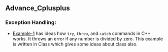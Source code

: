 ## Advance_Cplusplus
### Exception Handling:
+ [Example-1](Exception-Handling/Example-1) has ideas how `try`, `throw`, and `catch` commands in C++ works. It throws an error if any number is divided by zero. This example is written in Class which gives some ideas about class also.  
